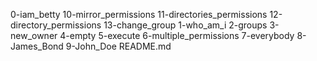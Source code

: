 0-iam_betty
10-mirror_permissions
11-directories_permissions
12-directory_permissions
13-change_group
1-who_am_i
2-groups
3-new_owner
4-empty
5-execute
6-multiple_permissions
7-everybody
8-James_Bond
9-John_Doe
README.md
